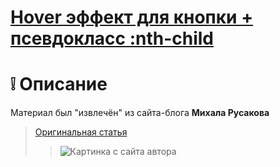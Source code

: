 # [Hover эффект для кнопки + псевдокласс :nth-child](https://m2in.github.io/BtnHover/)
# :grey_exclamation: Описание
Материал был "извлечён" из сайта-блога **Михала Русакова**
> [Оригинальная статья](https://myrusakov.ru/css3-button-hover-effect.html)
> > ![Картинка с сайта автора](https://myrusakov.ru/images/articles/css3_button_hover_effect.jpg)
